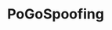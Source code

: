 ---
title: PoGoSpoofing
crosslinks:
- PokeGo2
- PokemonGoSpoofing
- pokemongodev
- sideloaded
- TheSilphRoad
- redditrequest
- pokemongo
- androidroot
---
